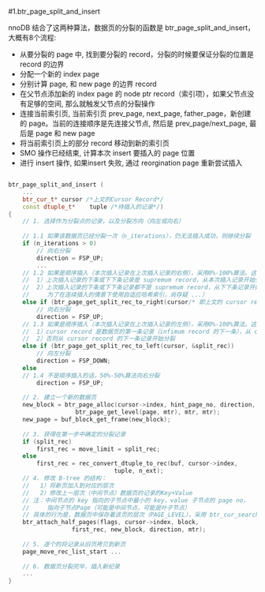 #1.btr_page_split_and_insert


nnoDB 结合了这两种算法，数据页的分裂的函数是 btr_page_split_and_insert，大概有8个流程:

* 从要分裂的 page 中, 找到要分裂的 record，分裂的时候要保证分裂的位置是 record 的边界
* 分配一个新的 index page
* 分别计算 page, 和 new page 的边界 record
* 在父节点添加新的 index page 的 node ptr record（索引项），如果父节点没有足够的空间, 那么就触发父节点的分裂操作
* 连接当前索引页, 当前索引页 prev_page, next_page, father_page，新创建的 page。当前的连接顺序是先连接父节点, 然后是 prev_page/next_page, 最后是 page 和 new page
* 将当前索引页上的部分 record 移动到新的索引页
* SMO 操作已经结束, 计算本次 insert 要插入的 page 位置
* 进行 insert 操作, 如果insert 失败, 通过 reorgination page 重新尝试插入

```cpp

btr_page_split_and_insert (
    ...
    btr_cur_t* cursor /*上文的Cursor Record*/
    const dtuple_t*    tuple /*待插入的记录*/)
{
    // 1. 选择作为分裂点的记录，以及分裂方向（向左或向右）
 
    // 1.1 如果该数据页已经分裂一次（n_iterations），仍无法插入成功，则继续分裂
    if (n_iterations > 0)
        // 向右分裂
        direction = FSP_UP;
        ...
    // 1.2 如果是顺序插入（本次插入记录在上次插入记录的右侧），采用0%-100%算法。这里需要将旧页中后面的部分记录移动到新页
    //  1）上次插入记录的下条或下下条记录是 supremum record，从本次插入记录开始分裂
    //  2）上次插入记录的下条或下下条记录都不是 supremum record，从下下条记录开始分裂（保留一条记录，在注释中有解释说是
    //     为了在连续插入的情景下使用自适应哈希索引，尚存疑 ...）
    else if (btr_page_get_split_rec_to_right(cursor/* 即上文的 cursor record */, &split_rec))
        // 向右分裂
        direction = FSP_UP;
    // 1.3 如果是顺序插入（本次插入记录在上次插入记录的左侧），采用0%-100%算法。这里需要将旧页中前面的部分记录移动到新页
    //  1）cursor record 是数据页的第一条记录（infimum record 的下一条），从 cursor record 开始分裂
    //  2）否则从 cursor record 的下一条记录开始分裂
    else if (btr_page_get_split_rec_to_left(cursor, &split_rec))
        // 向左分裂
        direction = FSP_DOWN;
    else
    // 1.4 不是顺序插入的话，50%-50%算法向右分裂
        direction = FSP_UP;
 
    // 2. 建立一个新的数据页
    new_block = btr_page_alloc(cursor->index, hint_page_no, direction,
                   btr_page_get_level(page, mtr), mtr, mtr);
    new_page = buf_block_get_frame(new_block);
 
    // 3. 获得在第一步中确定的分裂记录
    if (split_rec)
        first_rec = move_limit = split_rec;
    else
        first_rec = rec_convert_dtuple_to_rec(buf, cursor->index,
                              tuple, n_ext);
    // 4. 修改 B-tree 的结构：
    //   1）将新页加入到对应的层次
    //   2）修改上一层次（中间节点）数据页的记录的Key+Value
    // 注：中间节点的 key 指向的子节点中最小的 key，value 子节点的 page no，
    //     指向子节点Page（可能是中间节点，可能是叶子节点）
    // 具体的行为是，数据页中保存着该页的层次（PAGE_LEVEL），采用 btr_cur_search_to_nth_level 可以查找到该层次
    btr_attach_half_pages(flags, cursor->index, block,
                  first_rec, new_block, direction, mtr);
     
    // 5. 逐个的将记录从旧页拷贝到新页
    page_move_rec_list_start ...
 
    // 6. 数据页分裂完毕，插入新纪录
    ...
}

```